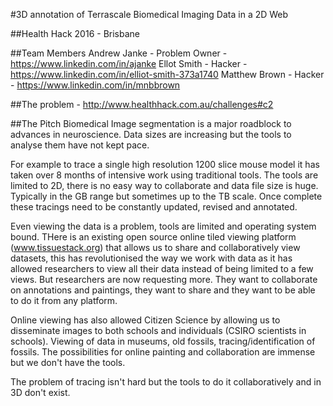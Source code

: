 
#3D annotation of Terrascale Biomedical Imaging Data in a 2D Web

##Health Hack 2016 - Brisbane

##Team Members
Andrew Janke - Problem Owner - https://www.linkedin.com/in/ajanke
Ellot Smith - Hacker - https://www.linkedin.com/in/elliot-smith-373a1740
Matthew Brown - Hacker - https://www.linkedin.com/in/mnbbrown

##The problem - http://www.healthhack.com.au/challenges#c2

##The Pitch
Biomedical Image segmentation is a major roadblock to advances in neuroscience. Data sizes are 
increasing but the tools to analyse them have not kept pace.

For example to trace a single high resolution 1200 slice mouse model it has taken over 8 months 
of intensive work using traditional tools. The tools are limited to 2D, there is no easy way to 
collaborate and data file size is huge. Typically in the GB range but sometimes up to the TB scale. 
Once complete these tracings need to be constantly updated, revised and annotated.

Even viewing the data is a problem, tools are limited and operating system bound. THere is an 
existing open source online tiled viewing platform (www.tissuestack.org) that allows us to share 
and collaboratively view datasets, this has revolutionised the way we work with data as it has 
allowed researchers to view all their data instead of being limited to a few views. But 
researchers are now requesting more. They want to collaborate on annotations and paintings, 
they want to share and they want to be able to do it from any platform.

Online viewing has also allowed Citizen Science by allowing us to disseminate images to both schools 
and individuals (CSIRO scientists in schools). Viewing of data in museums, old fossils, 
tracing/identification of fossils. The possibilities for online painting and collaboration are immense 
but we don't have the tools.

The problem of tracing isn't hard but the tools to do it collaboratively and in 3D don't exist.
